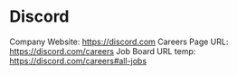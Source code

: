 # Discord

Company Website: https://discord.com
Careers Page URL: https://discord.com/careers
Job Board URL temp: https://discord.com/careers#all-jobs